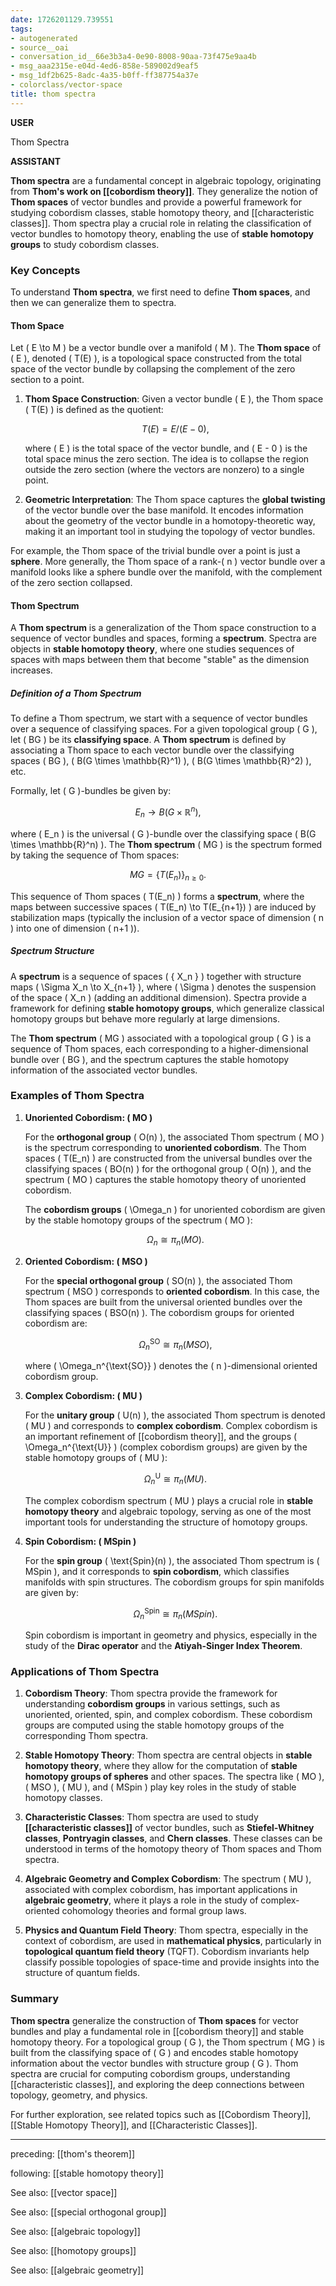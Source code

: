 ```yaml
---
date: 1726201129.739551
tags:
- autogenerated
- source__oai
- conversation_id__66e3b3a4-0e90-8008-90aa-73f475e9aa4b
- msg_aaa2315e-e04d-4ed6-858e-589002d9eaf5
- msg_1df2b625-8adc-4a35-b0ff-ff387754a37e
- colorclass/vector-space
title: thom spectra
---
```


**USER**

Thom Spectra


**ASSISTANT**

**Thom spectra** are a fundamental concept in algebraic topology, originating from **Thom's work on [[cobordism theory]]**. They generalize the notion of **Thom spaces** of vector bundles and provide a powerful framework for studying cobordism classes, stable homotopy theory, and [[characteristic classes]]. Thom spectra play a crucial role in relating the classification of vector bundles to homotopy theory, enabling the use of **stable homotopy groups** to study cobordism classes.

### Key Concepts

To understand **Thom spectra**, we first need to define **Thom spaces**, and then we can generalize them to spectra.

#### Thom Space

Let \( E \to M \) be a vector bundle over a manifold \( M \). The **Thom space** of \( E \), denoted \( T(E) \), is a topological space constructed from the total space of the vector bundle by collapsing the complement of the zero section to a point.

1. **Thom Space Construction**: Given a vector bundle \( E \), the Thom space \( T(E) \) is defined as the quotient:

   $$
   T(E) = E / (E - 0),
   $$

   where \( E \) is the total space of the vector bundle, and \( E - 0 \) is the total space minus the zero section. The idea is to collapse the region outside the zero section (where the vectors are nonzero) to a single point.

2. **Geometric Interpretation**: The Thom space captures the **global twisting** of the vector bundle over the base manifold. It encodes information about the geometry of the vector bundle in a homotopy-theoretic way, making it an important tool in studying the topology of vector bundles.

For example, the Thom space of the trivial bundle over a point is just a **sphere**. More generally, the Thom space of a rank-\( n \) vector bundle over a manifold looks like a sphere bundle over the manifold, with the complement of the zero section collapsed.

#### Thom Spectrum

A **Thom spectrum** is a generalization of the Thom space construction to a sequence of vector bundles and spaces, forming a **spectrum**. Spectra are objects in **stable homotopy theory**, where one studies sequences of spaces with maps between them that become "stable" as the dimension increases.

##### Definition of a Thom Spectrum

To define a Thom spectrum, we start with a sequence of vector bundles over a sequence of classifying spaces. For a given topological group \( G \), let \( BG \) be its **classifying space**. A **Thom spectrum** is defined by associating a Thom space to each vector bundle over the classifying spaces \( BG \), \( B(G \times \mathbb{R}^1) \), \( B(G \times \mathbb{R}^2) \), etc.

Formally, let \( G \)-bundles be given by:

$$
E_n \to B(G \times \mathbb{R}^n),
$$

where \( E_n \) is the universal \( G \)-bundle over the classifying space \( B(G \times \mathbb{R}^n) \). The **Thom spectrum** \( MG \) is the spectrum formed by taking the sequence of Thom spaces:

$$
MG = \{ T(E_n) \}_{n \geq 0}.
$$

This sequence of Thom spaces \( T(E_n) \) forms a **spectrum**, where the maps between successive spaces \( T(E_n) \to T(E_{n+1}) \) are induced by stabilization maps (typically the inclusion of a vector space of dimension \( n \) into one of dimension \( n+1 \)).

##### Spectrum Structure

A **spectrum** is a sequence of spaces \( \{ X_n \} \) together with structure maps \( \Sigma X_n \to X_{n+1} \), where \( \Sigma \) denotes the suspension of the space \( X_n \) (adding an additional dimension). Spectra provide a framework for defining **stable homotopy groups**, which generalize classical homotopy groups but behave more regularly at large dimensions.

The **Thom spectrum** \( MG \) associated with a topological group \( G \) is a sequence of Thom spaces, each corresponding to a higher-dimensional bundle over \( BG \), and the spectrum captures the stable homotopy information of the associated vector bundles.

### Examples of Thom Spectra

1. **Unoriented Cobordism: \( MO \)**

   For the **orthogonal group** \( O(n) \), the associated Thom spectrum \( MO \) is the spectrum corresponding to **unoriented cobordism**. The Thom spaces \( T(E_n) \) are constructed from the universal bundles over the classifying spaces \( BO(n) \) for the orthogonal group \( O(n) \), and the spectrum \( MO \) captures the stable homotopy theory of unoriented cobordism.

   The **cobordism groups** \( \Omega_n \) for unoriented cobordism are given by the stable homotopy groups of the spectrum \( MO \):

   $$
   \Omega_n \cong \pi_n(MO).
   $$

2. **Oriented Cobordism: \( MSO \)**

   For the **special orthogonal group** \( SO(n) \), the associated Thom spectrum \( MSO \) corresponds to **oriented cobordism**. In this case, the Thom spaces are built from the universal oriented bundles over the classifying spaces \( BSO(n) \). The cobordism groups for oriented cobordism are:

   $$
   \Omega_n^{\text{SO}} \cong \pi_n(MSO),
   $$

   where \( \Omega_n^{\text{SO}} \) denotes the \( n \)-dimensional oriented cobordism group.

3. **Complex Cobordism: \( MU \)**

   For the **unitary group** \( U(n) \), the associated Thom spectrum is denoted \( MU \) and corresponds to **complex cobordism**. Complex cobordism is an important refinement of [[cobordism theory]], and the groups \( \Omega_n^{\text{U}} \) (complex cobordism groups) are given by the stable homotopy groups of \( MU \):

   $$
   \Omega_n^{\text{U}} \cong \pi_n(MU).
   $$

   The complex cobordism spectrum \( MU \) plays a crucial role in **stable homotopy theory** and algebraic topology, serving as one of the most important tools for understanding the structure of homotopy groups.

4. **Spin Cobordism: \( MSpin \)**

   For the **spin group** \( \text{Spin}(n) \), the associated Thom spectrum is \( MSpin \), and it corresponds to **spin cobordism**, which classifies manifolds with spin structures. The cobordism groups for spin manifolds are given by:

   $$
   \Omega_n^{\text{Spin}} \cong \pi_n(MSpin).
   $$

   Spin cobordism is important in geometry and physics, especially in the study of the **Dirac operator** and the **Atiyah-Singer Index Theorem**.

### Applications of Thom Spectra

1. **Cobordism Theory**: Thom spectra provide the framework for understanding **cobordism groups** in various settings, such as unoriented, oriented, spin, and complex cobordism. These cobordism groups are computed using the stable homotopy groups of the corresponding Thom spectra.

2. **Stable Homotopy Theory**: Thom spectra are central objects in **stable homotopy theory**, where they allow for the computation of **stable homotopy groups of spheres** and other spaces. The spectra like \( MO \), \( MSO \), \( MU \), and \( MSpin \) play key roles in the study of stable homotopy classes.

3. **Characteristic Classes**: Thom spectra are used to study **[[characteristic classes]]** of vector bundles, such as **Stiefel-Whitney classes**, **Pontryagin classes**, and **Chern classes**. These classes can be understood in terms of the homotopy theory of Thom spaces and Thom spectra.

4. **Algebraic Geometry and Complex Cobordism**: The spectrum \( MU \), associated with complex cobordism, has important applications in **algebraic geometry**, where it plays a role in the study of complex-oriented cohomology theories and formal group laws.

5. **Physics and Quantum Field Theory**: Thom spectra, especially in the context of cobordism, are used in **mathematical physics**, particularly in **topological quantum field theory** (TQFT). Cobordism invariants help classify possible topologies of space-time and provide insights into the structure of quantum fields.

### Summary

**Thom spectra** generalize the construction of **Thom spaces** for vector bundles and play a fundamental role in [[cobordism theory]] and stable homotopy theory. For a topological group \( G \), the Thom spectrum \( MG \) is built from the classifying space of \( G \) and encodes stable homotopy information about the vector bundles with structure group \( G \). Thom spectra are crucial for computing cobordism groups, understanding [[characteristic classes]], and exploring the deep connections between topology, geometry, and physics.

For further exploration, see related topics such as [[Cobordism Theory]], [[Stable Homotopy Theory]], and [[Characteristic Classes]].


---

preceding: [[thom's theorem]]  


following: [[stable homotopy theory]]

See also: [[vector space]]


See also: [[special orthogonal group]]


See also: [[algebraic topology]]


See also: [[homotopy groups]]


See also: [[algebraic geometry]]